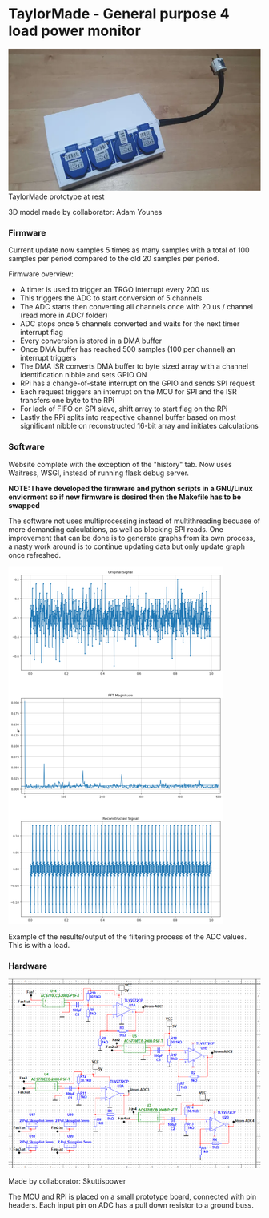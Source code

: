 # TaylorMade - General purpose 4 load power monitor 

![Taylormade-prototype-4-sockets](readme-files/taylormade-prototype.png)
TaylorMade prototype at rest 

3D model made by collaborator: Adam Younes

### Firmware

Current update now samples 5 times as many samples with a total of 100 samples per period compared to the old 20 samples per period. 

Firmware overview:
 - A timer is used to trigger an TRGO interrupt every 200 us 
 - This triggers the ADC to start conversion of 5 channels 
 - The ADC starts then converting all channels once with 20 us / channel (read more in ADC/ folder)
 - ADC stops once 5 channels converted and waits for the next timer interrupt flag
 - Every conversion is stored in a DMA buffer
 - Once DMA buffer has reached 500 samples (100 per channel) an interrupt triggers
 - The DMA ISR converts DMA buffer to byte sized array with a channel identification nibble and sets GPIO ON 
 - RPi has a change-of-state interrupt on the GPIO and sends SPI request
 - Each request triggers an interrupt on the MCU for SPI and the ISR transfers one byte to the RPi
 - For lack of FIFO on SPI slave, shift array to start flag on the RPi
 - Lastly the RPi splits into respective channel buffer based on most significant nibble on reconstructed 16-bit array and initiates calculations 

### Software

Website complete with the exception of the "history" tab. Now uses Waitress, WSGI, instead of running flask debug server. 

**NOTE: I have developed the firmware and python scripts in a GNU/Linux enviorment so if new firmware is desired then the Makefile has to be swapped**

The software not uses multiprocessing instead of multithreading becuase of more demanding calculations, as well as blocking SPI reads. One improvement that can be done is to generate graphs from its own process, a nasty work around is to continue updating data but only update graph once refreshed. 

![dft-on-ADC](readme-files/dft-showcase.png)

Example of the results/output of the filtering process of the ADC values. This is with a load. 

### Hardware
![hardwareschematic](readme-files/hardware.png)

Made by collaborator: Skuttispower

The MCU and RPi is placed on a small prototype board, connected with pin headers. Each input pin on ADC has a pull down resistor to a ground buss. 
